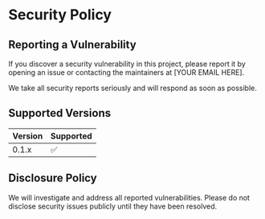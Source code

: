 # Security Policy

## Reporting a Vulnerability

If you discover a security vulnerability in this project, please report it by opening an issue or contacting the maintainers at [YOUR EMAIL HERE].

We take all security reports seriously and will respond as soon as possible.

## Supported Versions

| Version | Supported          |
| ------- | ----------------- |
| 0.1.x   | :white_check_mark: |

## Disclosure Policy

We will investigate and address all reported vulnerabilities. Please do not disclose security issues publicly until they have been resolved.
